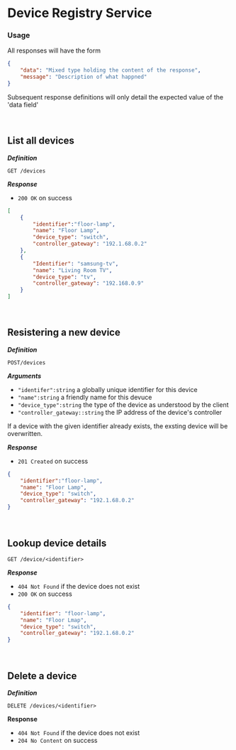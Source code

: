 # Device Registry Service

### Usage 

All responses will have the form 

```json
{
    "data": "Mixed type holding the content of the response",
    "message": "Description of what happned"
}
```

Subsequent response definitions will only detail the expected value of the 'data field' 

<br />

## List all devices

***Definition***

`GET /devices`

***Response***

- `200 OK` on success

```json
[
    {
        "identifier":"floor-lamp",
        "name": "Floor Lamp",
        "device_type": "switch",
        "controller_gateway": "192.1.68.0.2"
    },
    {
        "Identifier": "samsung-tv",
        "name": "Living Room TV",
        "device_type": "tv",
        "controller_gateway": "192.168.0.9"
    }
]
```
<br />

## Resistering a new device 

***Definition*** 

`POST/devices`

***Arguments***

- `"identifer":string` a globally unique identifier for this device
- `"name":string` a friendly name for this devuce 
- `"device_type":string` the type of the device as understood by the client 
- `"controller_gateway::string` the IP address of the device's controller

If a device with the given identifier already exists, the exsting device will be overwritten. 

***Response***

- `201 Created` on success

```json
{
    "identifier":"floor-lamp",
    "name": "Floor Lamp",
    "device_type": "switch",
    "controller_gateway": "192.1.68.0.2"
}
``` 

<br />

## Lookup device details 

`GET /device/<identifier>`

***Response***

- `404 Not Found` if the device does not exist
- `200 OK` on success 

```json 
{
    "identifier": "floor-lamp",
    "name": "Floor Lmap",
    "device_type": "switch",
    "controller_gateway": "192.1.68.0.2"
}
```

<br />

## Delete a device 

***Definition***

`DELETE /devices/<identifier>`

**Response**

- `404 Not Found` if the device does not exist 
- `204 No Content` on success 